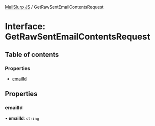 [MailSlurp JS](../README.md) / GetRawSentEmailContentsRequest

# Interface: GetRawSentEmailContentsRequest

## Table of contents

### Properties

- [emailId](GetRawSentEmailContentsRequest.md#emailid)

## Properties

### emailId

• **emailId**: `string`
